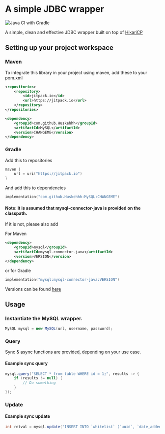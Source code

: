 # A simple JDBC wrapper

![Java CI with Gradle](https://github.com/Huskehhh/MySQL/workflows/Java%20CI%20with%20Gradle/badge.svg)

A simple, clean and effective JDBC wrapper built on top of [HikariCP](https://github.com/brettwooldridge/HikariCP)

## Setting up your project workspace

### Maven

To integrate this library in your project using maven, add these to your pom.xml

```xml
<repositories>
    <repository>
        <id>jitpack.io</id>
        <url>https://jitpack.io</url>
    </repository>
</repositories>
```

```xml
<dependency>
    <groupId>com.github.Huskehhh</groupId>
    <artifactId>MySQL</artifactId>
    <version>CHANGEME</version>
</dependency>
```          

### Gradle

Add this to repositories

```kotlin
maven {
    url = uri("https://jitpack.io")
}
```                  

And add this to dependencies

```kotlin
implementation("com.github.Huskehhh:MySQL:CHANGEME")
```

#### Note: it is assumed that mysql-connector-java is provided on the classpath.

If it is not, please also add

For Maven

```xml
<dependency>
    <groupId>mysql</groupId>
    <artifactId>mysql-connector-java</artifactId>
    <version>VERSION</version>
</dependency>
```             

or for Gradle

```kotlin
implementation("mysql:mysql-connector-java:VERSION")
```

Versions can be found [here](https://mvnrepository.com/artifact/mysql/mysql-connector-java)

## Usage

### Instantiate the MySQL wrapper.

```java
MySQL mysql = new MySQL(url, username, password);
```

### Query

Sync & async functions are provided, depending on your use case.

#### Example sync query

```java
mysql.query("SELECT * from table WHERE id = 1;", results -> {
    if (results != null) {
        // Do something
    }
});
```

### Update

#### Example sync update

```java
int retval = mysql.update("INSERT INTO `whitelist` (`uuid`, `date_added`) VALUES ('"+uuid+"', CURRENT_DATE());")
```
